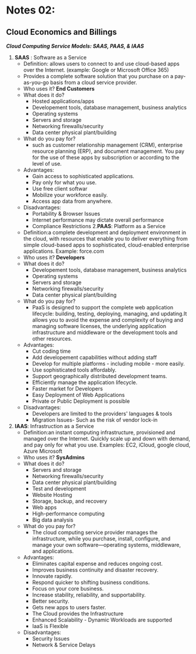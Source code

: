 # Notes 02:
## Cloud Economics and Billings
_**Cloud Computing Service Models: SAAS, PAAS, & IAAS**_
1. **SAAS** : Software as a Service
   * Definition:  allows users to connect to and use cloud-based apps over the Internet. (example: Google or Microsoft Office 365)
   * Provides a complete software solution that you purchase on a pay-as-you-go basis from a cloud service provider. 
   * Who uses it? **End Customers**
   * What does it do?
      * Hosted applications/apps
      * Developement tools, database management, business analytics
      * Operating systems
      * Servers and storage
      * Networking firewalls/security
      * Data center physical plant/building
   * What do you pay for?
      * such as customer relationship management (CRM), enterprise resource planning (ERP), and document management. You pay for the use of these apps by subscription or according to the level of use.
   * Advantages: 
      * Gain access to sophisticated applications.
      * Pay only for what you use.
      * Use free client softwar
      * Mobilize your workforce easily. 
      * Access app data from anywhere.
   * Disadvantages: 
      * Portability & Browser Issues
      * Internet performance may dictate overall performance
      * Compliance Restrictions
2.**PAAS**: Platform as a Service
   * Definition:a complete development and deployment environment in the cloud, with resources that enable you to deliver everything from simple cloud-based apps to sophisticated, cloud-enabled enterprise applications. Example: force.com
   * Who uses it? **Developers**
   * What does it do?
      * Developement tools, database management, business analytics
      * Operating systems
      * Servers and storage
      * Networking firewalls/security
      * Data center physical plant/building
   * What do you pay for?
      * PaaS is designed to support the complete web application lifecycle: building, testing, deploying, managing, and updating.It allows you to avoid the expense and complexity of buying and managing software licenses, the underlying application infrastructure and middleware or the development tools and other resources. 
   * Advantages:
      * Cut coding time
      * Add developement capabilities without adding staff
      * Develop for multiple platforms - including mobile - more easily.
      * Use sophisticated tools affordably.
      * Support geographically distributed development teams.
      * Efficiently manage the application lifecycle. 
      * Faster market for Developers
      * Easy Deployment of Web Applications
      * Private or Public Deployment is possible
   * Disadvantages:
      * Developers are limited to the providers' languages & tools
      * Migration Issues- Such as the risk of vendor lock-in
3. **IAAS**: Infrastruction as a Service
   * Definition:an instant computing infrastructure, provisioned and managed over the Internet. Quickly scale up and down with demand, and pay only for what you use. Examples: EC2, iCloud, google cloud, Azure Microsoft 
   * Who uses it? **SysAdmins**
   * What does it do?
      * Servers and storage
      * Networking firewalls/security
      * Data center physical plant/building
      * Test and development
      * Website Hosting
      * Storage, backup, and recovery
      * Web apps
      * High-performance computing
      * Big data analysis
   * What do you pay for?
      * The cloud computing service provider manages the infrastructure, while you purchase, install, configure, and manage your own software—operating systems, middleware, and applications.
   * Advantages:
      * Eliminates capital expense and reduces ongoing cost.
      * Improves business continuity and disaster recovery.
      * Innovate rapidly.
      * Respond quicker to shifting business conditions.
      * Focus on your core business. 
      * Increase stability, reliability, and supportability.
      * Better security.
      * Gets new apps to users faster.
      * The Cloud provides the Infrastructure
      * Enhanced Scalability - Dynamic Workloads are supported
      * IaaS is Flexible
   * Disadvantages:
      * Security Issues
      * Network & Service Delays

